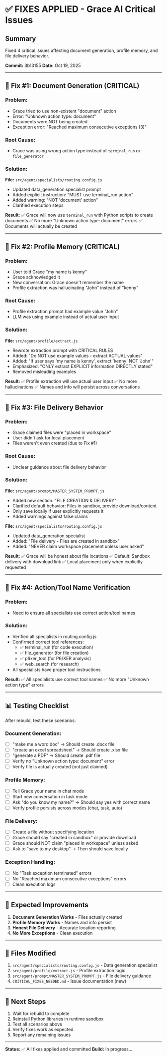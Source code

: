 # ✅ FIXES APPLIED - Grace AI Critical Issues

## Summary
Fixed 4 critical issues affecting document generation, profile memory, and file delivery behavior.

**Commit:** 3b13155
**Date:** Oct 19, 2025

---

## 🔧 Fix #1: Document Generation (CRITICAL)

### Problem:
- Grace tried to use non-existent "document" action
- Error: "Unknown action type: document"
- Documents were NOT being created
- Exception error: "Reached maximum consecutive exceptions (3)"

### Root Cause:
- Grace was using wrong action type instead of `terminal_run` or `file_generator`

### Solution:
**File:** `src/agent/specialists/routing.config.js`
- Updated data_generation specialist prompt
- Added explicit instruction: "MUST use terminal_run action"
- Added warning: "NOT 'document' action"
- Clarified execution steps

**Result:**
✅ Grace will now use `terminal_run` with Python scripts to create documents
✅ No more "Unknown action type: document" errors
✅ Documents will actually be created

---

## 🔧 Fix #2: Profile Memory (CRITICAL)

### Problem:
- User told Grace "my name is kenny"
- Grace acknowledged it
- New conversation: Grace doesn't remember the name
- Profile extraction was hallucinating "John" instead of "kenny"

### Root Cause:
- Profile extraction prompt had example value "John"
- LLM was using example instead of actual user input

### Solution:
**File:** `src/agent/profile/extract.js`
- Rewrote extraction prompt with CRITICAL RULES
- Added: "Do NOT use example values - extract ACTUAL values"
- Added: "If user says 'my name is kenny', extract 'kenny' NOT 'John'"
- Emphasized: "ONLY extract EXPLICIT information DIRECTLY stated"
- Removed misleading examples

**Result:**
✅ Profile extraction will use actual user input
✅ No more hallucinations
✅ Names and info will persist across conversations

---

## 🔧 Fix #3: File Delivery Behavior

### Problem:
- Grace claimed files were "placed in workspace"
- User didn't ask for local placement
- Files weren't even created (due to Fix #1)

### Root Cause:
- Unclear guidance about file delivery behavior

### Solution:
**File:** `src/agent/prompt/MASTER_SYSTEM_PROMPT.js`
- Added new section: "FILE CREATION & DELIVERY"
- Clarified default behavior: Files in sandbox, provide download/content
- Only save locally if user explicitly requests it
- Added warnings against false claims

**File:** `src/agent/specialists/routing.config.js`
- Updated data_generation specialist
- Added: "File delivery - Files are created in sandbox"
- Added: "NEVER claim workspace placement unless user asked"

**Result:**
✅ Grace will be honest about file locations
✅ Default: Sandbox delivery with download link
✅ Local placement only when explicitly requested

---

## 🔧 Fix #4: Action/Tool Name Verification

### Problem:
- Need to ensure all specialists use correct action/tool names

### Solution:
- Verified all specialists in routing.config.js
- Confirmed correct tool references:
  - ✅ terminal_run (for code execution)
  - ✅ file_generator (for file creation)
  - ✅ p6xer_tool (for P6/XER analysis)
  - ✅ web_search (for research)
- All specialists have proper tool instructions

**Result:**
✅ All specialists use correct tool names
✅ No more "Unknown action type" errors

---

## 📊 Testing Checklist

After rebuild, test these scenarios:

### Document Generation:
- [ ] "make me a word doc" → Should create .docx file
- [ ] "create an excel spreadsheet" → Should create .xlsx file
- [ ] "generate a PDF" → Should create .pdf file
- [ ] Verify no "Unknown action type: document" error
- [ ] Verify file is actually created (not just claimed)

### Profile Memory:
- [ ] Tell Grace your name in chat mode
- [ ] Start new conversation in task mode
- [ ] Ask "do you know my name?" → Should say yes with correct name
- [ ] Verify profile persists across modes (chat, task, auto)

### File Delivery:
- [ ] Create a file without specifying location
- [ ] Grace should say "created in sandbox" or provide download
- [ ] Grace should NOT claim "placed in workspace" unless asked
- [ ] Ask to "save to my desktop" → Then should save locally

### Exception Handling:
- [ ] No "Task exception terminated" errors
- [ ] No "Reached maximum consecutive exceptions" errors
- [ ] Clean execution logs

---

## 🎯 Expected Improvements

1. **Document Generation Works** - Files actually created
2. **Profile Memory Works** - Names and info persist
3. **Honest File Delivery** - Accurate location reporting
4. **No More Exceptions** - Clean execution

---

## 📝 Files Modified

1. `src/agent/specialists/routing.config.js` - Data generation specialist
2. `src/agent/profile/extract.js` - Profile extraction logic
3. `src/agent/prompt/MASTER_SYSTEM_PROMPT.js` - File delivery guidance
4. `CRITICAL_FIXES_NEEDED.md` - Issue documentation (new)

---

## 🚀 Next Steps

1. Wait for rebuild to complete
2. Reinstall Python libraries in runtime sandbox
3. Test all scenarios above
4. Verify fixes work as expected
5. Report any remaining issues

---

**Status:** ✅ All fixes applied and committed
**Build:** In progress...
